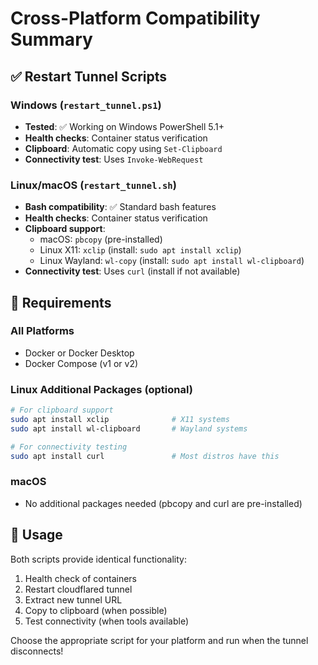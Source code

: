 # Cross-Platform Compatibility Summary

## ✅ Restart Tunnel Scripts

### Windows (`restart_tunnel.ps1`)
- **Tested**: ✅ Working on Windows PowerShell 5.1+
- **Health checks**: Container status verification
- **Clipboard**: Automatic copy using `Set-Clipboard`
- **Connectivity test**: Uses `Invoke-WebRequest`

### Linux/macOS (`restart_tunnel.sh`)
- **Bash compatibility**: ✅ Standard bash features
- **Health checks**: Container status verification  
- **Clipboard support**:
  - macOS: `pbcopy` (pre-installed)
  - Linux X11: `xclip` (install: `sudo apt install xclip`)
  - Linux Wayland: `wl-copy` (install: `sudo apt install wl-clipboard`)
- **Connectivity test**: Uses `curl` (install if not available)

## 🔧 Requirements

### All Platforms
- Docker or Docker Desktop
- Docker Compose (v1 or v2)

### Linux Additional Packages (optional)
```bash
# For clipboard support
sudo apt install xclip              # X11 systems
sudo apt install wl-clipboard       # Wayland systems

# For connectivity testing
sudo apt install curl               # Most distros have this
```

### macOS
- No additional packages needed (pbcopy and curl are pre-installed)

## 🚀 Usage
Both scripts provide identical functionality:
1. Health check of containers
2. Restart cloudflared tunnel
3. Extract new tunnel URL
4. Copy to clipboard (when possible)
5. Test connectivity (when tools available)

Choose the appropriate script for your platform and run when the tunnel disconnects!
